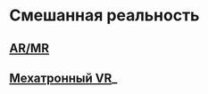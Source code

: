 # Смешанная реальность

## [AR/MR](./resources/docs/MR_development_technologies.md)

## [Мехатронный VR](./resources/docs/VR_mechatronics_development_technologies.md)_
